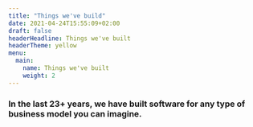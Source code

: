 ```yaml
---
title: "Things we've build"
date: 2021-04-24T15:55:09+02:00
draft: false
headerHeadline: Things we've built
headerTheme: yellow
menu:
  main:
    name: Things we've built
    weight: 2
---
```


### In the last 23+ years, we have built software for any type of business model you can imagine.